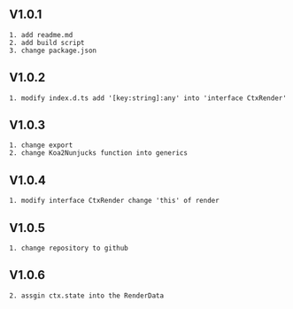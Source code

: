   ## V1.0.1
    1. add readme.md
    2. add build script
    3. change package.json 
  ## V1.0.2
    1. modify index.d.ts add '[key:string]:any' into 'interface CtxRender'
  ## V1.0.3
    1. change export
    2. change Koa2Nunjucks function into generics
  ## V1.0.4
    1. modify interface CtxRender change 'this' of render
  ## V1.0.5
    1. change repository to github
  ## V1.0.6
    2. assgin ctx.state into the RenderData 